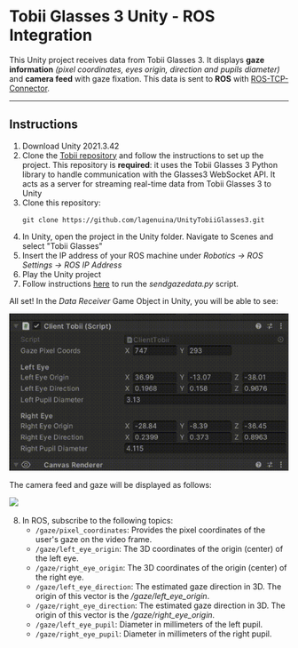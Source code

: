 # Tobii Glasses 3 Unity - ROS Integration

This Unity project receives data from Tobii Glasses 3. 
It displays **gaze information** *(pixel coordinates, eyes origin, direction and pupils diameter)* and **camera feed** with gaze fixation.
This data is sent to **ROS** with [ROS-TCP-Connector](https://github.com/Unity-Technologies/ROS-TCP-Connector).

------

## Instructions
1. Download Unity 2021.3.42
2. Clone the [Tobii repository](https://github.com/lagenuina/TobiiGlasses/tree/main?tab=readme-ov-file) and follow the instructions to set up the project. This repository is **required**: it uses the Tobii Glasses 3 Python library to handle communication with the Glasses3 WebSocket API. It acts as a server for streaming real-time data from Tobii Glasses 3 to Unity
3. Clone this repository:
   ```
   git clone https://github.com/lagenuina/UnityTobiiGlasses3.git
   ```
4. In Unity, open the project in the Unity folder. Navigate to Scenes and select "Tobii Glasses"
5. Insert the IP address of your ROS machine under *Robotics -> ROS Settings -> ROS IP Address*
6. Play the Unity project
7. Follow instructions [here](https://github.com/lagenuina/TobiiGlasses/tree/main?tab=readme-ov-file) to run the *sendgazedata.py* script.

All set! In the *Data Receiver* Game Object in Unity, you will be able to see:

![](UnityGazeData.gif)

The camera feed and gaze will be displayed as follows:

![](UnityCamera.gif)

8. In ROS, subscribe to the following topics:
   - `/gaze/pixel_coordinates`: Provides the pixel coordinates of the user's gaze on the video frame.
   - `/gaze/left_eye_origin`: The 3D coordinates of the origin (center) of the left eye.
   - `/gaze/right_eye_origin`: The 3D coordinates of the origin (center) of the right eye.
   - `/gaze/left_eye_direction`: The estimated gaze direction in 3D. The origin of this vector is the */gaze/left_eye_origin*.
   - `/gaze/right_eye_direction`: The estimated gaze direction in 3D. The origin of this vector is the */gaze/right_eye_origin*.
   - `/gaze/left_eye_pupil`: Diameter in millimeters of the left pupil.
   - `/gaze/right_eye_pupil`: Diameter in millimeters of the right pupil.

